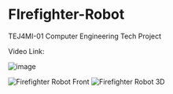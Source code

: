 # FIrefighter-Robot
TEJ4MI-01 Computer Engineering Tech Project

Video Link: 

![image](https://github.com/PrecisionPilot/FIrefighter-Robot/assets/69162332/fa794f48-3a89-44b1-92d2-29395f6c25a3)

![Firefighter Robot Front](https://github.com/PrecisionPilot/FIrefighter-Robot/assets/69162332/96f7700a-8f7f-4580-b827-f7dff331c180)
![Firefighter Robot 3D](https://github.com/PrecisionPilot/FIrefighter-Robot/assets/69162332/eb3b6960-b070-4995-8b3d-6e155be6faab)
